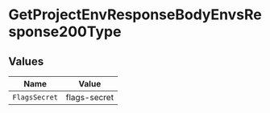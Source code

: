 # GetProjectEnvResponseBodyEnvsResponse200Type


## Values

| Name          | Value         |
| ------------- | ------------- |
| `FlagsSecret` | flags-secret  |